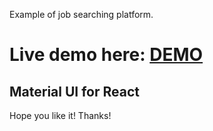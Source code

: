 Example of job searching platform.

# Live demo here: [DEMO](https://ampex.github.io/ofertyPracy//)

## Material UI for React

Hope you like it! Thanks!
